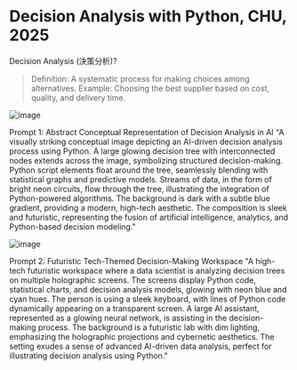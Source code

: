 # Decision Analysis with Python, CHU, 2025

Decision Analysis (決策分析)?

> Definition: A systematic process for making choices among alternatives.
> Example: Choosing the best supplier based on cost, quality, and delivery time.

![image](https://github.com/user-attachments/assets/fa1eefda-daef-4764-b575-5fd6311fc814)

Prompt 1: Abstract Conceptual Representation of Decision Analysis in AI
"A visually striking conceptual image depicting an AI-driven decision analysis process using Python. A large glowing decision tree with interconnected nodes extends across the image, symbolizing structured decision-making. Python script elements float around the tree, seamlessly blending with statistical graphs and predictive models. Streams of data, in the form of bright neon circuits, flow through the tree, illustrating the integration of Python-powered algorithms. The background is dark with a subtle blue gradient, providing a modern, high-tech aesthetic. The composition is sleek and futuristic, representing the fusion of artificial intelligence, analytics, and Python-based decision modeling."

![image](https://github.com/user-attachments/assets/98307512-a77c-43fc-892b-9f247a8df72a)

Prompt 2: Futuristic Tech-Themed Decision-Making Workspace
"A high-tech futuristic workspace where a data scientist is analyzing decision trees on multiple holographic screens. The screens display Python code, statistical charts, and decision analysis models, glowing with neon blue and cyan hues. The person is using a sleek keyboard, with lines of Python code dynamically appearing on a transparent screen. A large AI assistant, represented as a glowing neural network, is assisting in the decision-making process. The background is a futuristic lab with dim lighting, emphasizing the holographic projections and cybernetic aesthetics. The setting exudes a sense of advanced AI-driven data analysis, perfect for illustrating decision analysis using Python."
